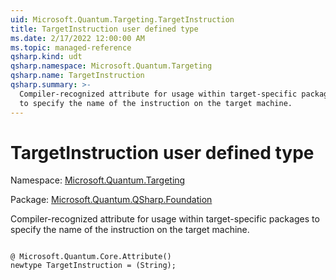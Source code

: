```yaml
---
uid: Microsoft.Quantum.Targeting.TargetInstruction
title: TargetInstruction user defined type
ms.date: 2/17/2022 12:00:00 AM
ms.topic: managed-reference
qsharp.kind: udt
qsharp.namespace: Microsoft.Quantum.Targeting
qsharp.name: TargetInstruction
qsharp.summary: >-
  Compiler-recognized attribute for usage within target-specific packages
  to specify the name of the instruction on the target machine.
---
```


# TargetInstruction user defined type

Namespace: [Microsoft.Quantum.Targeting](xref:Microsoft.Quantum.Targeting)

Package: [Microsoft.Quantum.QSharp.Foundation](https://nuget.org/packages/Microsoft.Quantum.QSharp.Foundation)


Compiler-recognized attribute for usage within target-specific packagesto specify the name of the instruction on the target machine.

```qsharp

@ Microsoft.Quantum.Core.Attribute()
newtype TargetInstruction = (String);
```

